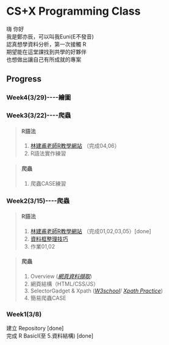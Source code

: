 # CS+X Programming Class

嗨 你好<br>
我是鄭亦辰，可以叫我Euni(E不發音)<br>
認真想學資料分析，第一次接觸 R<br>
期望能在這堂課找到共學的好夥伴<br>
也想做出讓自己有所成就的專案<br>

## Progress

### Week4(3/29)----繪圖


### Week3(3/22)----爬蟲
> #### **R語法**
> 1. [林建甫老師R教學網站](http://web.ntpu.edu.tw/~cflin/) （完成04,06）<br>
> 2. R語法實作練習

> #### **爬蟲**
> 1. 爬蟲CASE練習

### Week2(3/15)----爬蟲
> #### **R語法**
> 1. [林建甫老師R教學網站](http://web.ntpu.edu.tw/~cflin/) （完成01,02,03,05）[done] <br>
> 2.  [資料框整理技巧](https://goo.gl/Qrc77S) <br>
> 3. 作業01,02

> #### **爬蟲**
> 1. Overview
(*[網頁資料擷取](https://bookdown.org/sulaxd/0127/scrapt-topic.html#r)*) <br>
> 2. 網頁結構（HTML/CSS/JS）<br>
> 3. SelectorGadget & Xpath
(*[W3school](https://www.w3schools.com/xml/xpath_intro.asp)*/
*[Xpath Practice](http://www.topswagcode.com/xpath/#)*)
> 4. 簡易爬蟲CASE

### Week1(3/8)
  建立 Repository [done]<br>
  完成 R BasicI(至 5.資料結構) [done]<br>
